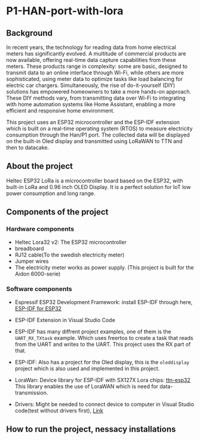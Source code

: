 # P1-HAN-port-with-lora

## Background

In recent years, the technology for reading data from home electrical meters 
has significantly evolved. A multitude of commercial products are now 
available, offering real-time data capture capabilities from these meters. 
These products range in complexity: some are basic, designed to transmit 
data to an online interface through Wi-Fi, while others are more 
sophisticated, using meter data to optimize tasks like load balancing for 
electric car chargers. Simultaneously, the rise of do-it-yourself (DIY) 
solutions has empowered homeowners to take a more hands-on approach. 
These DIY methods vary, from transmitting data over Wi-Fi to integrating 
with home automation systems like Home Assistant, enabling a more 
efficient and responsive home environment.

This project uses an ESP32 microcontroller
and the ESP-IDF extension which is built on a real-time operating system (RTOS) to measure 
electricity consumption through the Han/P1 port. The collected data will be displayed on the built-in Oled display and 
transmitted using LoRaWAN to TTN and then to datacake.

## About the project

Heltec ESP32 LoRa is a microcontroller board based on the ESP32, with built-in LoRa and 0.96 inch OLED Display. It is a perfect solution for IoT low power consumption and long range.

## Components of the project

### Hardware components
- Heltec Lora32 v2: The ESP32 microcontroller
- breadboard
- RJ12 cable(To the swedish electricity meter)
- Jumper wires
- The electricity meter works as power supply. (This project is built for the Aidon 6000-serie)

### Software components
- Espressif ESP32 Development Framework: install ESP-IDF through here, [ESP-IDF for ESP32](https://docs.espressif.com/projects/esp-idf/en/stable/esp32/index.html)
- ESP-IDF Extension in Visual Studio Code
- ESP-IDF has many diffrent project examples, one of them is the `UART_RX_TXtask` example. Which uses freertos to create a task that reads from the UART and writes to the UART. This project uses the RX part of that.
- ESP-IDF: Also has a project for the Oled display, this is the `oleddisplay` project which is also used and implemented in this project.

- LoraWan: Device library for ESP-IDF with SX127X Lora chips: [ttn-esp32](https://github.com/manuelbl/ttn-esp32) This library enables the use of LoraWAN which is need for data-transmission.

- Drivers: Might be needed to connect device to computer in Visual Studio code(test without drivers first), [Link](https://www.silabs.com/developers/usb-to-uart-bridge-vcp-drivers?tab=downloads)

## How to run the project, nessacy installations
